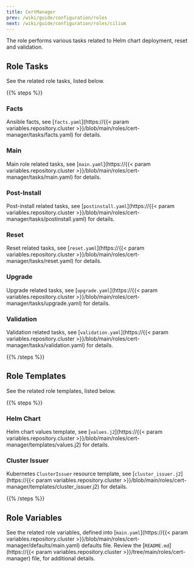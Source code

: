 ```yaml
---
title: CertManager
prev: /wiki/guide/configuration/roles
next: /wiki/guide/configuration/roles/cilium
---
```


The role performs various tasks related to Helm chart deployment, reset and validation.

<!--more-->

## Role Tasks

See the related role tasks, listed below.

{{% steps %}}

### Facts

Ansible facts, see [`facts.yaml`](https://{{< param variables.repository.cluster >}}/blob/main/roles/cert-manager/tasks/facts.yaml) for details.

### Main

Main role related tasks, see [`main.yaml`](https://{{< param variables.repository.cluster >}}/blob/main/roles/cert-manager/tasks/main.yaml) for details.

### Post-Install

Post-install related tasks, see [`postinstall.yaml`](https://{{< param variables.repository.cluster >}}/blob/main/roles/cert-manager/tasks/postinstall.yaml) for details.

### Reset

Reset related tasks, see [`reset.yaml`](https://{{< param variables.repository.cluster >}}/blob/main/roles/cert-manager/tasks/reset.yaml) for details.

### Upgrade

Upgrade related tasks, see [`upgrade.yaml`](https://{{< param variables.repository.cluster >}}/blob/main/roles/cert-manager/tasks/upgrade.yaml) for details.

### Validation

Validation related tasks, see [`validation.yaml`](https://{{< param variables.repository.cluster >}}/blob/main/roles/cert-manager/tasks/validation.yaml) for details.

{{% /steps %}}

## Role Templates

See the related role templates, listed below.

{{% steps %}}

### Helm Chart

Helm chart values template, see [`values.j2`](https://{{< param variables.repository.cluster >}}/blob/main/roles/cert-manager/templates/values.j2) for details.

### Cluster Issuer

Kubernetes `ClusterIssuer` resource template, see [`cluster_issuer.j2`](https://{{< param variables.repository.cluster >}}/blob/main/roles/cert-manager/templates/cluster_issuer.j2) for details.

{{% /steps %}}

## Role Variables

See the related role variables, defined into [`main.yaml`](https://{{< param variables.repository.cluster >}}/blob/main/roles/cert-manager/defaults/main.yaml) defaults file. Review the [`README.md`](https://{{< param variables.repository.cluster >}}/tree/main/roles/cert-manager) file, for additional details.
